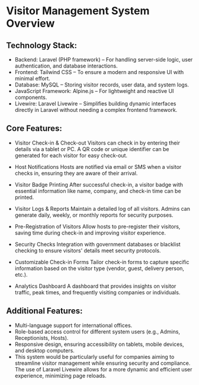 # Visitor Management System Overview

## Technology Stack:

-   Backend: Laravel (PHP framework) – For handling server-side logic, user authentication, and database interactions.
-   Frontend: Tailwind CSS – To ensure a modern and responsive UI with minimal effort.
-   Database: MySQL – Storing visitor records, user data, and system logs.
-   JavaScript Framework: Alpine.js – For lightweight and reactive UI components.
-   Livewire: Laravel Livewire – Simplifies building dynamic interfaces directly in Laravel without needing a complex frontend framework.

## Core Features:

-   Visitor Check-in & Check-out
    Visitors can check in by entering their details via a tablet or PC. A QR code or unique identifier can be generated for each visitor for easy check-out.

-   Host Notifications
    Hosts are notified via email or SMS when a visitor checks in, ensuring they are aware of their arrival.

-   Visitor Badge Printing
    After successful check-in, a visitor badge with essential information like name, company, and check-in time can be printed.

-   Visitor Logs & Reports
    Maintain a detailed log of all visitors. Admins can generate daily, weekly, or monthly reports for security purposes.

-   Pre-Registration of Visitors
    Allow hosts to pre-register their visitors, saving time during check-in and improving visitor experience.

-   Security Checks
    Integration with government databases or blacklist checking to ensure visitors' details meet security protocols.

-   Customizable Check-in Forms
    Tailor check-in forms to capture specific information based on the visitor type (vendor, guest, delivery person, etc.).

-   Analytics Dashboard
    A dashboard that provides insights on visitor traffic, peak times, and frequently visiting companies or individuals.

## Additional Features:

-   Multi-language support for international offices.
-   Role-based access control for different system users (e.g., Admins, Receptionists, Hosts).
-   Responsive design, ensuring accessibility on tablets, mobile devices, and desktop computers.
-   This system would be particularly useful for companies aiming to streamline visitor management while ensuring security and compliance. The use of Laravel Livewire allows for a more dynamic and efficient user experience, minimizing page reloads.
